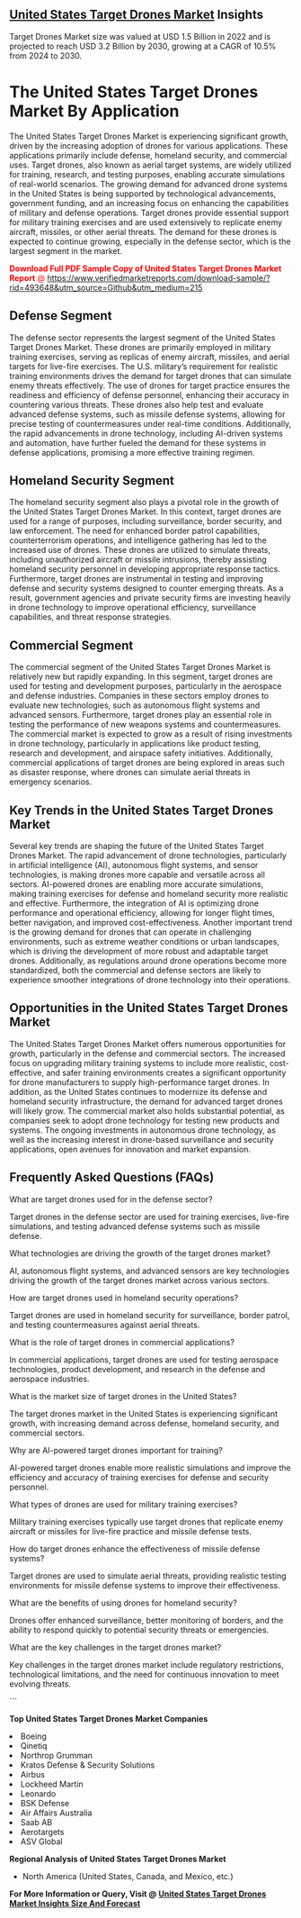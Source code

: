 <h2><a href="https://www.verifiedmarketreports.com/download-sample/?rid=493648&amp;utm_source=Github&amp;utm_medium=215" target="_blank">United States Target Drones Market</a> Insights</h2><p>Target Drones Market size was valued at USD 1.5 Billion in 2022 and is projected to reach USD 3.2 Billion by 2030, growing at a CAGR of 10.5% from 2024 to 2030.</p><p><h1>The United States Target Drones Market By Application</h1><p>The United States Target Drones Market is experiencing significant growth, driven by the increasing adoption of drones for various applications. These applications primarily include defense, homeland security, and commercial uses. Target drones, also known as aerial target systems, are widely utilized for training, research, and testing purposes, enabling accurate simulations of real-world scenarios. The growing demand for advanced drone systems in the United States is being supported by technological advancements, government funding, and an increasing focus on enhancing the capabilities of military and defense operations. Target drones provide essential support for military training exercises and are used extensively to replicate enemy aircraft, missiles, or other aerial threats. The demand for these drones is expected to continue growing, especially in the defense sector, which is the largest segment in the market.<p><span class=""><span style="color: #ff0000;"><strong>Download Full PDF Sample Copy of United States Target Drones Market Report</strong> @ </span><a href="https://www.verifiedmarketreports.com/download-sample/?rid=493648&amp;utm_source=Github&amp;utm_medium=215" target="_blank">https://www.verifiedmarketreports.com/download-sample/?rid=493648&amp;utm_source=Github&amp;utm_medium=215</a></span></p><h2>Defense Segment</h2><p>The defense sector represents the largest segment of the United States Target Drones Market. These drones are primarily employed in military training exercises, serving as replicas of enemy aircraft, missiles, and aerial targets for live-fire exercises. The U.S. military’s requirement for realistic training environments drives the demand for target drones that can simulate enemy threats effectively. The use of drones for target practice ensures the readiness and efficiency of defense personnel, enhancing their accuracy in countering various threats. These drones also help test and evaluate advanced defense systems, such as missile defense systems, allowing for precise testing of countermeasures under real-time conditions. Additionally, the rapid advancements in drone technology, including AI-driven systems and automation, have further fueled the demand for these systems in defense applications, promising a more effective training regimen.<h2>Homeland Security Segment</h2><p>The homeland security segment also plays a pivotal role in the growth of the United States Target Drones Market. In this context, target drones are used for a range of purposes, including surveillance, border security, and law enforcement. The need for enhanced border patrol capabilities, counterterrorism operations, and intelligence gathering has led to the increased use of drones. These drones are utilized to simulate threats, including unauthorized aircraft or missile intrusions, thereby assisting homeland security personnel in developing appropriate response tactics. Furthermore, target drones are instrumental in testing and improving defense and security systems designed to counter emerging threats. As a result, government agencies and private security firms are investing heavily in drone technology to improve operational efficiency, surveillance capabilities, and threat response strategies.<h2>Commercial Segment</h2><p>The commercial segment of the United States Target Drones Market is relatively new but rapidly expanding. In this segment, target drones are used for testing and development purposes, particularly in the aerospace and defense industries. Companies in these sectors employ drones to evaluate new technologies, such as autonomous flight systems and advanced sensors. Furthermore, target drones play an essential role in testing the performance of new weapons systems and countermeasures. The commercial market is expected to grow as a result of rising investments in drone technology, particularly in applications like product testing, research and development, and airspace safety initiatives. Additionally, commercial applications of target drones are being explored in areas such as disaster response, where drones can simulate aerial threats in emergency scenarios. <h2>Key Trends in the United States Target Drones Market</h2><p>Several key trends are shaping the future of the United States Target Drones Market. The rapid advancement of drone technologies, particularly in artificial intelligence (AI), autonomous flight systems, and sensor technologies, is making drones more capable and versatile across all sectors. AI-powered drones are enabling more accurate simulations, making training exercises for defense and homeland security more realistic and effective. Furthermore, the integration of AI is optimizing drone performance and operational efficiency, allowing for longer flight times, better navigation, and improved cost-effectiveness. Another important trend is the growing demand for drones that can operate in challenging environments, such as extreme weather conditions or urban landscapes, which is driving the development of more robust and adaptable target drones. Additionally, as regulations around drone operations become more standardized, both the commercial and defense sectors are likely to experience smoother integrations of drone technology into their operations.<h2>Opportunities in the United States Target Drones Market</h2><p>The United States Target Drones Market offers numerous opportunities for growth, particularly in the defense and commercial sectors. The increased focus on upgrading military training systems to include more realistic, cost-effective, and safer training environments creates a significant opportunity for drone manufacturers to supply high-performance target drones. In addition, as the United States continues to modernize its defense and homeland security infrastructure, the demand for advanced target drones will likely grow. The commercial market also holds substantial potential, as companies seek to adopt drone technology for testing new products and systems. The ongoing investments in autonomous drone technology, as well as the increasing interest in drone-based surveillance and security applications, open avenues for innovation and market expansion. <h2>Frequently Asked Questions (FAQs)</h2><p>What are target drones used for in the defense sector?</p><p>Target drones in the defense sector are used for training exercises, live-fire simulations, and testing advanced defense systems such as missile defense.</p><p>What technologies are driving the growth of the target drones market?</p><p>AI, autonomous flight systems, and advanced sensors are key technologies driving the growth of the target drones market across various sectors.</p><p>How are target drones used in homeland security operations?</p><p>Target drones are used in homeland security for surveillance, border patrol, and testing countermeasures against aerial threats.</p><p>What is the role of target drones in commercial applications?</p><p>In commercial applications, target drones are used for testing aerospace technologies, product development, and research in the defense and aerospace industries.</p><p>What is the market size of target drones in the United States?</p><p>The target drones market in the United States is experiencing significant growth, with increasing demand across defense, homeland security, and commercial sectors.</p><p>Why are AI-powered target drones important for training?</p><p>AI-powered target drones enable more realistic simulations and improve the efficiency and accuracy of training exercises for defense and security personnel.</p><p>What types of drones are used for military training exercises?</p><p>Military training exercises typically use target drones that replicate enemy aircraft or missiles for live-fire practice and missile defense tests.</p><p>How do target drones enhance the effectiveness of missile defense systems?</p><p>Target drones are used to simulate aerial threats, providing realistic testing environments for missile defense systems to improve their effectiveness.</p><p>What are the benefits of using drones for homeland security?</p><p>Drones offer enhanced surveillance, better monitoring of borders, and the ability to respond quickly to potential security threats or emergencies.</p><p>What are the key challenges in the target drones market?</p><p>Key challenges in the target drones market include regulatory restrictions, technological limitations, and the need for continuous innovation to meet evolving threats.</p>```</p><p><strong>Top United States Target Drones Market Companies</strong></p><div data-test-id=""><p><li>Boeing</li><li> Qinetiq</li><li> Northrop Grumman</li><li> Kratos Defense & Security Solutions</li><li> Airbus</li><li> Lockheed Martin</li><li> Leonardo</li><li> BSK Defense</li><li> Air Affairs Australia</li><li> Saab AB</li><li> Aerotargets</li><li> ASV Global</li></p><div><strong>Regional Analysis of&nbsp;United States Target Drones Market</strong></div><ul><li dir="ltr"><p dir="ltr">North America&nbsp;(United States, Canada, and Mexico, etc.)</p></li></ul><p><strong>For More Information or Query, Visit @&nbsp;</strong><strong><a href="https://www.verifiedmarketreports.com/product/target-drones-market-size-and-forecast/?utm_source=Github&amp;utm_medium=215" target="_blank">United States Target Drones Market Insights Size And Forecast</a></strong></p></div>
